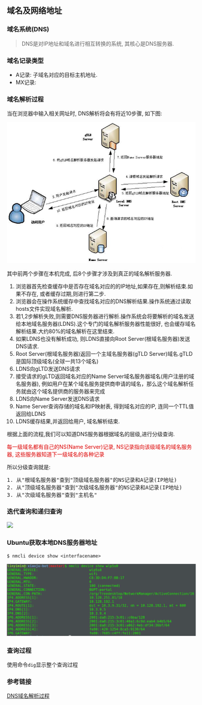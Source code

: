 ## 域名及网络地址

### 域名系统(DNS)

> DNS是对IP地址和域名进行相互转换的系统, 其核心是DNS服务器.

### 域名记录类型

- A记录: 子域名对应的目标主机地址.
- MX记录: 

### 域名解析过程

当在浏览器中输入相关网址时, DNS解析将会有将近10步骤, 如下图:

![](images/DNS-resolve.png)

其中前两个步骤在本机完成, 后8个步骤才涉及到真正的域名解析服务器.

1. 浏览器首先检查缓存中是否存在域名对应的的IP地址,如果存在,则解析结束.如果不存在, 或者缓存过期,则进行第二步.
2. 浏览器会在操作系统缓存中查找域名对应的DNS解析结果.操作系统通过读取hosts文件实现域名解析.
3. 若1,2步解析失败,则需要DNS服务器进行解析.操作系统会将要解析的域名发送给本地域名服务器(LDNS).这个专门的域名解析服务器性能很好, 也会缓存域名解析结果.大约80%的域名解析在这里结束.
4. 如果LDNS也没有解析成功, 则LDNS直接向Root Server(根域名服务器)发送DNS请求.
5. Root Server(根域名服务器)返回一个主域名服务器(gTLD Server)域名.gTLD是国际顶级域名(全球一共13个域名)
6. LDNS向gLTD发送DNS请求
7. 接受请求的gLTD返回域名对应的Name Server域名服务器域名(用户注册的域名服务器), 例如用户在某个域名服务提供商申请的域名，那么这个域名解析任务就由这个域名提供商的服务器来完成
8. LDNS向Name Server发送DNS请求
9. Name Server查询存储的域名和IP映射表, 得到域名对应的IP, 连同一个TTL值返回给LDNS
10. LDNS缓存结果,并返回给用户, 域名解析结束.

根据上面的流程,我们可以知道DNS服务器根据域名的层级,进行分级查询.

<font color="#dd0000">每一级域名都有自己的NS(Name Server)记录, NS记录指向该级域名的域名服务器, 这些服务器知道下一级域名的各种记录</font>

所以分级查询就是:

<pre>
1. 从"根域名服务器"查到"顶级域名服务器"的NS记录和A记录(IP地址)
2. 从"顶级域名服务器"查到"次级域名服务器"的NS记录和A记录(IP地址)
3. 从"次级域名服务器"查到"主机名"
</pre>

### 迭代查询和递归查询

![](http://hi.csdn.net/attachment/201108/26/0_1314324260OQ6b.gif)

### Ubuntu获取本地DNS服务器地址

```shell
$ nmcli device show <interfacename>
```

![](images/cmcli-result.png)

### 查询过程

使用命令`dig`显示整个查询过程

### 参考链接

[DNS域名解析过程](https://www.cnblogs.com/xrq730/p/4931418.html)
